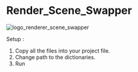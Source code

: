 # Render_Scene_Swapper

![logo_renderer_scene_swapper](https://github.com/whatshubhamdoes/Render_Scene_Swapper/assets/95402538/341ac8c5-7aa1-4333-b895-cda6d3cac0e2)


Setup :
1. Copy all the files into your project file.
2. Change path to the dictionaries.
3. Run
